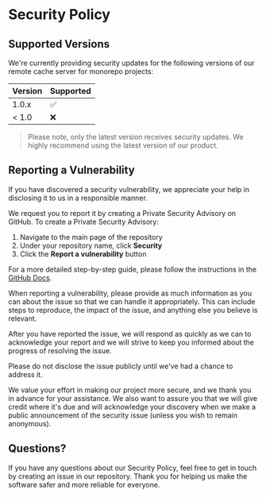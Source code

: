 # Security Policy

## Supported Versions

We're currently providing security updates for the following versions of our remote cache server for monorepo projects:

| Version | Supported          |
| ------- | ------------------ |
| 1.0.x   | :white_check_mark: |
| < 1.0   | :x:                |

> Please note, only the latest version receives security updates. We highly recommend using the latest version of our product.

## Reporting a Vulnerability

If you have discovered a security vulnerability, we appreciate your help in disclosing it to us in a responsible manner.

We request you to report it by creating a Private Security Advisory on GitHub. To create a Private Security Advisory:

1. Navigate to the main page of the repository
2. Under your repository name, click **Security**
3. Click the **Report a vulnerability** button

For a more detailed step-by-step guide, please follow the instructions in the [GitHub Docs](https://docs.github.com/en/code-security/security-advisories/guidance-on-reporting-and-writing/privately-reporting-a-security-vulnerability).

When reporting a vulnerability, please provide as much information as you can about the issue so that we can handle it appropriately. This can include steps to reproduce, the impact of the issue, and anything else you believe is relevant.

After you have reported the issue, we will respond as quickly as we can to acknowledge your report and we will strive to keep you informed about the progress of resolving the issue.

Please do not disclose the issue publicly until we've had a chance to address it.

We value your effort in making our project more secure, and we thank you in advance for your assistance. We also want to assure you that we will give credit where it's due and will acknowledge your discovery when we make a public announcement of the security issue (unless you wish to remain anonymous).

## Questions?

If you have any questions about our Security Policy, feel free to get in touch by creating an issue in our repository. Thank you for helping us make the software safer and more reliable for everyone.
